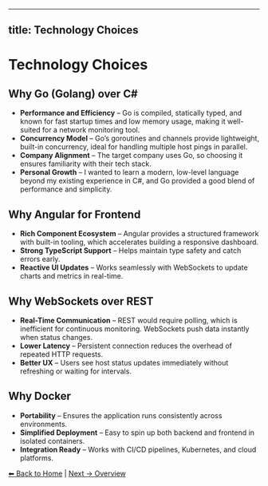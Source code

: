 ---

## title: Technology Choices

# Technology Choices

## Why Go (Golang) over C\#

* **Performance and Efficiency** – Go is compiled, statically typed, and known for fast startup times and low memory usage, making it well-suited for a network monitoring tool.
* **Concurrency Model** – Go’s goroutines and channels provide lightweight, built-in concurrency, ideal for handling multiple host pings in parallel.
* **Company Alignment** – The target company uses Go, so choosing it ensures familiarity with their tech stack.
* **Personal Growth** – I wanted to learn a modern, low-level language beyond my existing experience in C#, and Go provided a good blend of performance and simplicity.

## Why Angular for Frontend

* **Rich Component Ecosystem** – Angular provides a structured framework with built-in tooling, which accelerates building a responsive dashboard.
* **Strong TypeScript Support** – Helps maintain type safety and catch errors early.
* **Reactive UI Updates** – Works seamlessly with WebSockets to update charts and metrics in real-time.

## Why WebSockets over REST

* **Real-Time Communication** – REST would require polling, which is inefficient for continuous monitoring. WebSockets push data instantly when status changes.
* **Lower Latency** – Persistent connection reduces the overhead of repeated HTTP requests.
* **Better UX** – Users see host status updates immediately without refreshing or waiting for intervals.

## Why Docker

* **Portability** – Ensures the application runs consistently across environments.
* **Simplified Deployment** – Easy to spin up both backend and frontend in isolated containers.
* **Integration Ready** – Works with CI/CD pipelines, Kubernetes, and cloud platforms.

[⬅ Back to Home](./) | [Next → Overview](overview.md)

